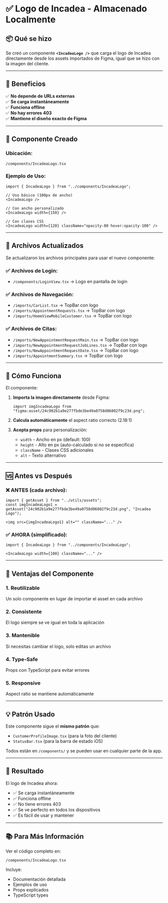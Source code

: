 # ✅ Logo de Incadea - Almacenado Localmente

## 📦 Qué se hizo

Se creó un componente **`<IncadeaLogo />`** que carga el logo de Incadea directamente desde los assets importados de Figma, igual que se hizo con la imagen del cliente.

---

## 🎯 Beneficios

✅ **No depende de URLs externas**  
✅ **Se carga instantáneamente**  
✅ **Funciona offline**  
✅ **No hay errores 403**  
✅ **Mantiene el diseño exacto de Figma**

---

## 🔧 Componente Creado

### Ubicación:
```
/components/IncadeaLogo.tsx
```

### Ejemplo de Uso:

```tsx
import { IncadeaLogo } from "../components/IncadeaLogo";

// Uso básico (100px de ancho)
<IncadeaLogo />

// Con ancho personalizado
<IncadeaLogo width={150} />

// Con clases CSS
<IncadeaLogo width={120} className="opacity-80 hover:opacity-100" />
```

---

## 📝 Archivos Actualizados

Se actualizaron los archivos principales para usar el nuevo componente:

### ✅ Archivos de Login:
- `/components/LoginView.tsx` → Logo en pantalla de login

### ✅ Archivos de Navegación:
- `/imports/CarList.tsx` → TopBar con logo
- `/imports/AppointmentRequests.tsx` → TopBar con logo
- `/imports/HomeViewMobileCustomer.tsx` → TopBar con logo

### ✅ Archivos de Citas:
- `/imports/NewAppointmentRequestMain.tsx` → TopBar con logo
- `/imports/NewAppointmentRequestJobLines.tsx` → TopBar con logo
- `/imports/NewAppointmentRequestDate.tsx` → TopBar con logo
- `/imports/AppointmentSummary.tsx` → TopBar con logo

---

## 🎨 Cómo Funciona

El componente:

1. **Importa la imagen directamente** desde Figma:
   ```tsx
   import imgIncadeaLogo from "figma:asset/24c902b1a9e277fbde3be49a0758d06802f9c23d.png";
   ```

2. **Calcula automáticamente** el aspect ratio correcto (2.18:1)

3. **Acepta props** para personalización:
   - `width` - Ancho en px (default: 100)
   - `height` - Alto en px (auto-calculado si no se especifica)
   - `className` - Clases CSS adicionales
   - `alt` - Texto alternativo

---

## 🆚 Antes vs Después

### ❌ ANTES (cada archivo):
```tsx
import { getAsset } from "../utils/assets";
const imgIncadeaLogo1 = getAsset("24c902b1a9e277fbde3be49a0758d06802f9c23d.png", "Incadea Logo");

<img src={imgIncadeaLogo1} alt="" className="..." />
```

### ✅ AHORA (simplificado):
```tsx
import { IncadeaLogo } from "../components/IncadeaLogo";

<IncadeaLogo width={100} className="..." />
```

---

## 🚀 Ventajas del Componente

### 1. **Reutilizable**
Un solo componente en lugar de importar el asset en cada archivo

### 2. **Consistente**
El logo siempre se ve igual en toda la aplicación

### 3. **Mantenible**
Si necesitas cambiar el logo, solo editas un archivo

### 4. **Type-Safe**
Props con TypeScript para evitar errores

### 5. **Responsive**
Aspect ratio se mantiene automáticamente

---

## 💡 Patrón Usado

Este componente sigue el **mismo patrón** que:
- `CustomerProfileImage.tsx` (para la foto del cliente)
- `StatusBar.tsx` (para la barra de estado iOS)

Todos están en `/components/` y se pueden usar en cualquier parte de la app.

---

## 🎊 Resultado

El logo de Incadea ahora:
- ✅ Se carga instantáneamente
- ✅ Funciona offline
- ✅ No tiene errores 403
- ✅ Se ve perfecto en todos los dispositivos
- ✅ Es fácil de usar y mantener

---

## 📚 Para Más Información

Ver el código completo en:
```
/components/IncadeaLogo.tsx
```

Incluye:
- Documentación detallada
- Ejemplos de uso
- Props explicados
- TypeScript types
